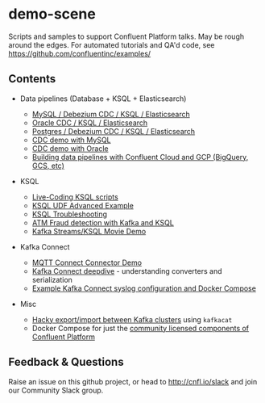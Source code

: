 # demo-scene

Scripts and samples to support Confluent Platform talks. May be rough around the edges. For automated tutorials and QA'd code, see https://github.com/confluentinc/examples/

## Contents

* Data pipelines (Database + KSQL + Elasticsearch)
  * [MySQL / Debezium CDC / KSQL / Elasticsearch](mysql-debezium-ksql-elasticsearch)
  * [Oracle CDC / KSQL / Elasticsearch](oracle-ksql-elasticsearch)
  * [Postgres / Debezium CDC / KSQL / Elasticsearch](postgres-debezium-ksql-elasticsearch)
  * [CDC demo with MySQL](no-more-silos-mysql)
  * [CDC demo with Oracle](no-more-silos-oracle)
  * [Building data pipelines with Confluent Cloud and GCP (BigQuery, GCS, etc)](gcp-pipeline)
  
* KSQL
  * [Live-Coding KSQL scripts](live-coding-ksql)
  * [KSQL UDF Advanced Example](ksql-udf-advanced-example)
  * [KSQL Troubleshooting](ksql-troubleshooting)
  * [ATM Fraud detection with Kafka and KSQL](ksql-atm-fraud-detection)
  * [Kafka Streams/KSQL Movie Demo](streams-movie-demo)
* Kafka Connect
  * [MQTT Connect Connector Demo](mqtt-connect-connector-demo)
  * [Kafka Connect deepdive](connect-deepdive) - understanding converters and serialization
  * [Example Kafka Connect syslog configuration and Docker Compose](syslog)

* Misc
  * [Hacky export/import between Kafka clusters](export-import-with-kafkacat) using `kafkacat`
  * Docker Compose for just the [community licensed components of Confluent Platform](cos)

## Feedback & Questions

Raise an issue on this github project, or head to http://cnfl.io/slack and join our Community Slack group. 
